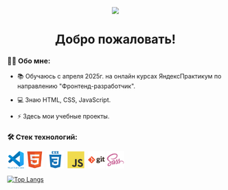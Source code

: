 <div id="header" align="center">
  <img src="https://media4.giphy.com/media/v1.Y2lkPTc5MGI3NjExMmw5Y2F0d3ZqbzR3eGw3eHQ3NXUzaTJsY2l1aHA1c25rMDFydW91ZCZlcD12MV9pbnRlcm5hbF9naWZfYnlfaWQmY3Q9cw/paTz7UZbPfTZFRYnnB/giphy.gif" width="200"/>
</div>
<h1 align="center">
  Добро пожаловать!
</h1>

### :woman_technologist: Обо мне:

- :books: Обучаюсь с апреля 2025г. на онлайн курсах ЯндексПрактикум по направлению "Фронтенд-разработчик".

- :computer: Знаю HTML, CSS, JavaScript.

- :zap: Здесь мои учебные проекты.


### :hammer_and_wrench: Стек технологий:
<div>
  <img src="https://github.com/devicons/devicon/blob/master/icons/vscode/vscode-original-wordmark.svg" title="Git" **alt="Git" width="40" height="40"/>
  <img src="https://github.com/devicons/devicon/blob/master/icons/html5/html5-original.svg" title="HTML5" alt="HTML" width="40" height="40"/>&nbsp;
  <img src="https://github.com/devicons/devicon/blob/master/icons/css3/css3-plain-wordmark.svg"  title="CSS3" alt="CSS" width="40" height="40"/>&nbsp;
  <img src="https://github.com/devicons/devicon/blob/master/icons/javascript/javascript-original.svg" title="JavaScript" alt="JavaScript" width="40" height="40"/>&nbsp;
  <img src="https://github.com/devicons/devicon/blob/master/icons/git/git-original-wordmark.svg" title="Git" **alt="Git" width="40" height="40"/>
  <img src="https://github.com/devicons/devicon/blob/master/icons/sass/sass-original.svg" title="Git" **alt="Git" width="40" height="40"/>
</div>


[![Top Langs](https://github-readme-stats.vercel.app/api/top-langs/?username=NadezhdaMartin)](https://github.com/anuraghazra/github-readme-stats)
